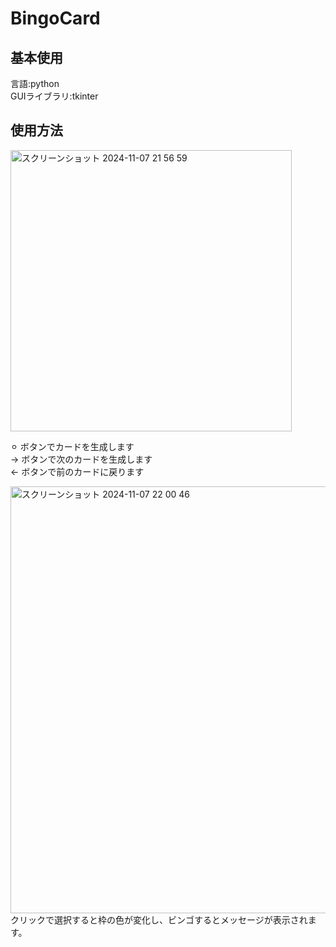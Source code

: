 # BingoCard
## 基本使用
言語:python  
GUIライブラリ:tkinter

## 使用方法
<img width="450" alt="スクリーンショット 2024-11-07 21 56 59" src="https://github.com/user-attachments/assets/43658081-fce2-4699-95b0-35426e8c5e8e">

⚪︎ ボタンでカードを生成します  
→ ボタンで次のカードを生成します  
← ボタンで前のカードに戻ります

<img width="683" alt="スクリーンショット 2024-11-07 22 00 46" src="https://github.com/user-attachments/assets/28a4dde2-8532-47bb-9bd9-b87c684b1519">
クリックで選択すると枠の色が変化し、ビンゴするとメッセージが表示されます。
